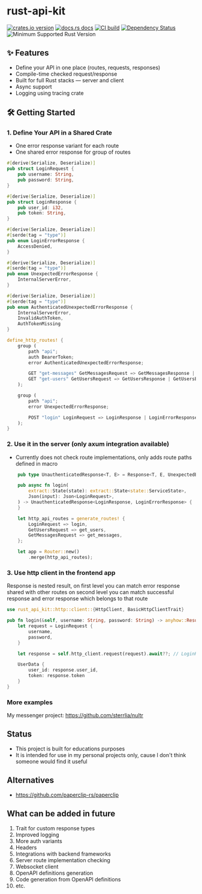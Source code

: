 # rust-api-kit

[![crates.io version](https://img.shields.io/crates/v/rust-api-kit.svg)](https://crates.io/crates/rust-api-kit)
[![docs.rs docs](https://docs.rs/rust-api-kit/badge.svg)](https://docs.rs/rust-api-kit)
[![CI build](https://github.com/sterrlia/rust-api-kit/actions/workflows/rust.yml/badge.svg)](https://github.com/sterrlia/rust-api-kit/actions)
[![Dependency Status](https://deps.rs/crate/rust-api-kit/latest/status.svg)](https://deps.rs/crate/rust-api-kit)
![Minimum Supported Rust Version](https://img.shields.io/badge/rustc-1.85.1+-ab6000.svg)

## ✨ Features

- Define your API in one place (routes, requests, responses)
- Compile-time checked request/response
- Built for full Rust stacks — server and client
- Async support
- Logging using tracing crate

## 🛠️ Getting Started

### 1. Define Your API in a Shared Crate

- One error response variant for each route
- One shared error response for group of routes

```rust
#[derive(Serialize, Deserialize)]
pub struct LoginRequest {
    pub username: String,
    pub password: String,
}

#[derive(Serialize, Deserialize)]
pub struct LoginResponse {
    pub user_id: i32,
    pub token: String,
}

#[derive(Serialize, Deserialize)]
#[serde(tag = "type")]
pub enum LoginErrorResponse {
    AccessDenied,
}

#[derive(Serialize, Deserialize)]
#[serde(tag = "type")]
pub enum UnexpectedErrorResponse {
    InternalServerError,
}

#[derive(Serialize, Deserialize)]
#[serde(tag = "type")]
pub enum AuthenticatedUnexpectedErrorResponse {
    InternalServerError,
    InvalidAuthToken,
    AuthTokenMissing
}

define_http_routes! {
    group (
        path "api";
        auth BearerToken;
        error AuthenticatedUnexpectedErrorResponse;

        GET "get-messages" GetMessagesRequest => GetMessagesResponse | GetMessagesErrorResponse;
        GET "get-users" GetUsersRequest => GetUsersResponse | GetUsersErrorResponse;
    );

    group (
        path "api";
        error UnexpectedErrorResponse;

        POST "login" LoginRequest => LoginResponse | LoginErrorResponse;
    );
}

```

### 2. Use it in the server (only axum integration available)

- Currently does not check route implementations, only adds route paths defined in macro

```rust
    pub type UnauthenticatedResponse<T, E> = Response<T, E, UnexpectedErrorResponse>;

    pub async fn login(
        extract::State(state): extract::State<state::ServiceState>,
        Json(input): Json<LoginRequest>,
    ) -> UnauthenticatedResponse<LoginResponse, LoginErrorResponse> {
    }

    let http_api_routes = generate_routes! {
        LoginRequest => login,
        GetUsersRequest => get_users,
        GetMessagesRequest => get_messages,
    };

    let app = Router::new()
        .merge(http_api_routes);
```

### 3. Use http client in the frontend app

Response is nested result,
on first level you can match error response shared with other routes
on second level you can match successful response and error response which belongs to that route

```rust
use rust_api_kit::http::client::{HttpClient, BasicHttpClientTrait}

pub fn login(&self, username: String, password: String) -> anyhow::Result<UserData> {
    let request = LoginRequest {
        username,
        password,
    }

    let response = self.http_client.request(request).await??; // LoginResponse

    UserData {
        user_id: response.user_id,
        token: response.token
    }
}
```

### More examples
My messenger project: https://github.com/sterrlia/nultr

## Status

- This project is built for educations purposes
- It is intended for use in my personal projects only, cause I don't think someone would find it useful

## Alternatives

- https://github.com/paperclip-rs/paperclip

## What can be added in future

1. Trait for custom response types
2. Improved logging
3. More auth variants
4. Headers
5. Integrations with backend frameworks
6. Server route implementation checking
7. Websocket client
8. OpenAPI definitions generation
9. Code generation from OpenAPI definitions
10. etc.
